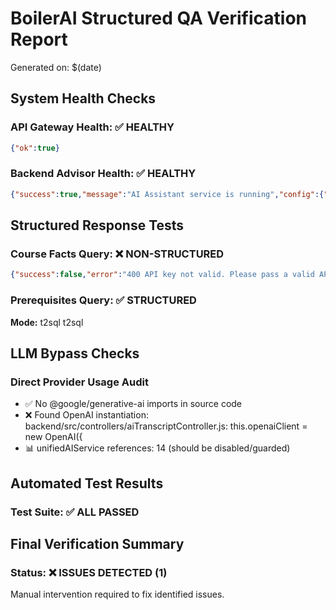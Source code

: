 # BoilerAI Structured QA Verification Report

Generated on: $(date)

## System Health Checks

### API Gateway Health: ✅ HEALTHY
```json
{"ok":true}
```

### Backend Advisor Health: ✅ HEALTHY
```json
{"success":true,"message":"AI Assistant service is running","config":{"apiGatewayUrl":"http://127.0.0.1:8001","unifiedAIDisabled":true,"mode":"structured_proxy"},"timestamp":"2025-08-21T18:54:44.422Z"}
```

## Structured Response Tests

### Course Facts Query: ❌ NON-STRUCTURED
```json
{"success":false,"error":"400 API key not valid. Please pass a valid API key. [reason: \"API_KEY_INVALID\"\ndomain: \"googleapis.com\"\nmetadata {\n  key: \"service\"\n  value: \"generativelanguage.googleapis.com\"\n}\n, locale: \"en-US\"\nmessage: \"API key not valid. Please pass a valid API key.\"\n]","service":"api_gateway","fallback":false,"retry":true}
```
### Prerequisites Query: ✅ STRUCTURED
**Mode:** t2sql
t2sql

## LLM Bypass Checks

### Direct Provider Usage Audit
- ✅ No @google/generative-ai imports in source code
- ❌ Found OpenAI instantiation:
backend/src/controllers/aiTranscriptController.js:      this.openaiClient = new OpenAI({
- 📊 unifiedAIService references:       14 (should be disabled/guarded)

## Automated Test Results

### Test Suite: ✅ ALL PASSED

## Final Verification Summary

### Status: ❌ ISSUES DETECTED (1)
Manual intervention required to fix identified issues.
